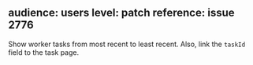 audience: users
level: patch
reference: issue 2776
---
Show worker tasks from most recent to least recent. Also, link the `taskId` field to the task page.
